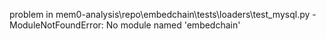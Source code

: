 problem in mem0-analysis\repo\embedchain\tests\loaders\test_mysql.py - ModuleNotFoundError: No module named 'embedchain'
